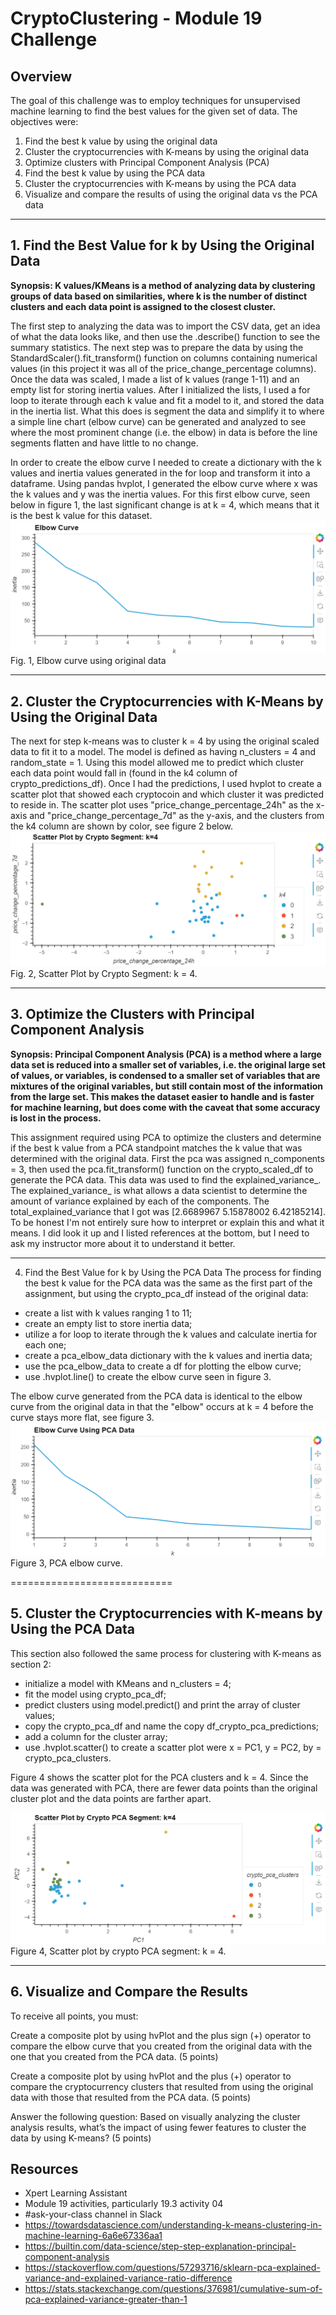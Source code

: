 # CryptoClustering - Module 19 Challenge

## Overview
The goal of this challenge was to employ techniques for unsupervised machine learning to find the best values for the given set of data. The objectives were:
1. Find the best k value by using the original data
2. Cluster the cryptocurrencies with K-means by using the original data
3. Optimize clusters with Principal Component Analysis (PCA)
4. Find the best k value by using the PCA data
5. Cluster the cryptocurrencies with K-means by using the PCA data
6. Visualize and compare the results of using the original data vs the PCA data
--------------------------------
## 1. Find the Best Value for k by Using the Original Data
**Synopsis: K values/KMeans is a method of analyzing data by clustering groups of data based on similarities, where k is the number of distinct clusters and each data point is assigned to the closest cluster.**

The first step to analyzing the data was to import the CSV data, get an idea of what the data looks like, and then use the .describe() function to see the summary statistics. The next step was to prepare the data by using the StandardScaler().fit_transform() function on columns containing numerical values (in this project it was all of the price_change_percentage columns). Once the data was scaled, I made a list of k values (range 1-11) and an empty list for storing inertia values. After I initialized the lists, I used a for loop to iterate through each k value and fit a model to it, and stored the data in the inertia list. What this does is segment the data and simplify it to where a simple line chart (elbow curve) can be generated and analyzed to see where the most prominent change (i.e. the elbow) in data is before the line segments flatten and have little to no change. 

In order to create the elbow curve I needed to create a dictionary with the k values and inertia values generated in the for loop and transform it into a dataframe. Using pandas hvplot, I generated the elbow curve where x was the k values and y was the inertia values. For this first elbow curve, seen below in figure 1, the last significant change is at k = 4, which means that it is the best k value for this dataset.
![alt text](plot_images/elbow.png)
Fig. 1, Elbow curve using original data

---------------------------------
## 2. Cluster the Cryptocurrencies with K-Means by Using the Original Data
The next for step k-means was to cluster k = 4 by using the original scaled data to fit it to a model. The model is defined as having n_clusters = 4 and random_state = 1. Using this model allowed me to predict which cluster each data point would fall in (found in the k4 column of crypto_predictions_df). Once I had the predictions, I used hvplot to create a scatter plot that showed each cryptocoin and which cluster it was predicted to reside in. The scatter plot uses "price_change_percentage_24h" as the x-axis and "price_change_percentage_7d" as the y-axis, and the clusters from the k4 column are shown by color, see figure 2 below.
![alt text](plot_images/crypto_clusters.png)
Fig. 2, Scatter Plot by Crypto Segment: k = 4.

------------------------------
## 3. Optimize the Clusters with Principal Component Analysis
**Synopsis: Principal Component Analysis (PCA) is a method where a large data set is reduced into a smaller set of variables, i.e. the original large set of values, or variables, is condensed to a smaller set of variables that are mixtures of the original variables, but still contain most of the information from the large set. This makes the dataset easier to handle and is faster for machine learning, but does come with the caveat that some accuracy is lost in the process.**

This assignment required using PCA to optimize the clusters and determine if the best k value from a PCA standpoint matches the k value that was determined with the original data. First the pca was assigned n_components = 3, then used the pca.fit_transform() function on the crypto_scaled_df to generate the PCA data. This data was used to find the explained_variance_. The explained_variance_ is what allows a data scientist to determine the amount of variance explained by each of the components. The total_explained_variance that I got was [2.6689967 5.15878002 6.42185214]. To be honest I'm not entirely sure how to interpret or explain this and what it means. I did look it up and I listed references at the bottom, but I need to ask my instructor more about it to understand it better.

---------------------------------
4. Find the Best Value for k by Using the PCA Data
The process for finding the best k value for the PCA data was the same as the first part of the assignment, but using the crypto_pca_df instead of the original data:
  - create a list with k values ranging 1 to 11;
  - create an empty list to store inertia data;
  - utilize a for loop to iterate through the k values and calculate inertia for each one;
  - create a pca_elbow_data dictionary with the k values and inertia data;
  - use the pca_elbow_data to create a df for plotting the elbow curve;
  - use .hvplot.line() to create the elbow curve seen in figure 3.

The elbow curve generated from the PCA data is identical to the elbow curve from the original data in that the "elbow" occurs at k = 4 before the curve stays more flat, see figure 3.
![alt text](plot_images/pca_elbow.png)
Figure 3, PCA elbow curve.

============================
## 5. Cluster the Cryptocurrencies with K-means by Using the PCA Data
This section also followed the same process for clustering with K-means as section 2:
  - initialize a model with KMeans and n_clusters = 4;
  - fit the model using crypto_pca_df;
  - predict clusters using model.predict() and print the array of cluster values;
  - copy the crypto_pca_df and name the copy df_crypto_pca_predictions;
  - add a column for the cluster array;
  - use .hvplot.scatter() to create a scatter plot were x = PC1, y = PC2, by = crypto_pca_clusters.

Figure 4 shows the scatter plot for the PCA clusters and k = 4. Since the data was generated with PCA, there are fewer data points than the original cluster plot and the data points are farther apart.

![alt text](plot_images/pca_clusters.png)
Figure 4, Scatter plot by crypto PCA segment: k = 4.

-------------------------------
## 6. Visualize and Compare the Results
To receive all points, you must:

Create a composite plot by using hvPlot and the plus sign (+) operator to compare the elbow curve that you created from the original data with the one that you created from the PCA data. (5 points)

Create a composite plot by using hvPlot and the plus (+) operator to compare the cryptocurrency clusters that resulted from using the original data with those that resulted from the PCA data. (5 points)

Answer the following question: Based on visually analyzing the cluster analysis results, what’s the impact of using fewer features to cluster the data by using K-means? (5 points)

## Resources
- Xpert Learning Assistant
- Module 19 activities, particularly 19.3 activity 04
- #ask-your-class channel in Slack
- https://towardsdatascience.com/understanding-k-means-clustering-in-machine-learning-6a6e67336aa1
- https://builtin.com/data-science/step-step-explanation-principal-component-analysis
- https://stackoverflow.com/questions/57293716/sklearn-pca-explained-variance-and-explained-variance-ratio-difference
- https://stats.stackexchange.com/questions/376981/cumulative-sum-of-pca-explained-variance-greater-than-1

